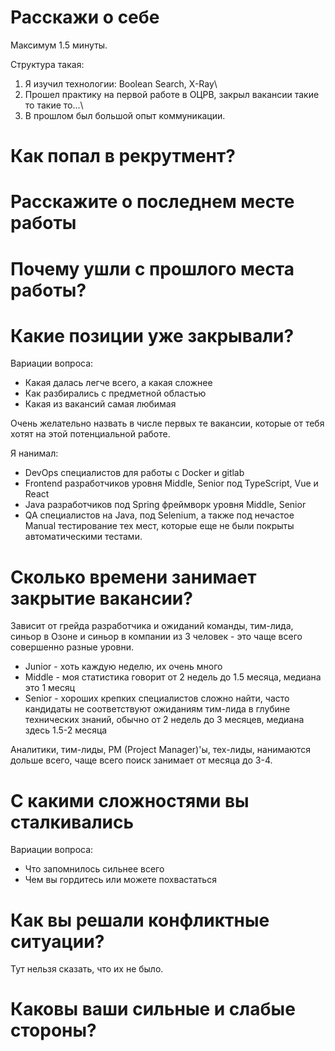 # Расскажи о себе
Максимум 1.5 минуты.

Структура такая:
1. Я изучил технологии: Boolean Search, X-Ray\
2. Прошел практику на первой работе в ОЦРВ, закрыл вакансии такие то такие то...\
3. В прошлом был большой опыт коммуникации.


# Как попал в рекрутмент?

# Расскажите о последнем месте работы

# Почему ушли с прошлого места работы?

# Какие позиции уже закрывали?
Вариации вопроса:
- Какая далась легче всего, а какая сложнее
- Как разбирались с предметной областью
- Какая из вакансий самая любимая

Очень желательно назвать в числе первых те вакансии, которые от тебя хотят на этой потенциальной работе.

Я нанимал:
- DevOps специалистов для работы с Docker и gitlab
- Frontend разработчиков уровня Middle, Senior под TypeScript, Vue и React
- Java разработчиков под Spring фреймворк уровня Middle, Senior
- QA специалистов на Java, под Selenium, а также под нечастое Manual тестирование тех мест, которые еще не были покрыты автоматическими тестами.


# Сколько времени занимает закрытие вакансии?
Зависит от грейда разработчика и ожиданий команды, тим-лида, синьор в Озоне и синьор в компании из 3 человек - это чаще всего совершенно разные уровни.
- Junior - хоть каждую неделю, их очень много
- Middle - моя статистика говорит от 2 недель до 1.5 месяца, медиана это 1 месяц
- Senior - хороших крепких специалистов сложно найти, часто кандидаты не соответствуют ожиданиям тим-лида в глубине технических знаний, обычно от 2 недель до 3 месяцев, медиана здесь 1.5-2 месяца

Аналитики, тим-лиды, PM (Project Manager)'ы, тех-лиды, нанимаются дольше всего, чаще всего поиск занимает от месяца до 3-4.

# С какими сложностями вы сталкивались
Вариации вопроса:
- Что запомнилось сильнее всего
- Чем вы гордитесь или можете похвастаться

# Как вы решали конфликтные ситуации?
Тут нельзя сказать, что их не было.

# Каковы ваши сильные и слабые стороны?
